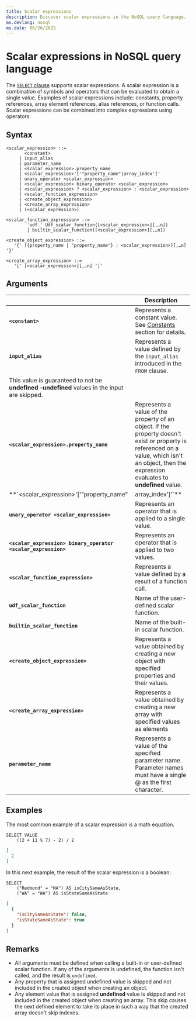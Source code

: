 ```yaml
---
title: Scalar expressions
description: Discover scalar expressions in the NoSQL query language.
ms.devlang: nosql
ms.date: 06/26/2025
---
```


# Scalar expressions in NoSQL query language

The [`SELECT` clause](select.md) supports scalar expressions. A scalar expression is a combination of symbols and operators that can be evaluated to obtain a single value. Examples of scalar expressions include: constants, property references, array element references, alias references, or function calls. Scalar expressions can be combined into complex expressions using operators.

## Syntax
  
```nosql  
<scalar_expression> ::=  
       <constant>
     | input_alias
     | parameter_name  
     | <scalar_expression>.property_name  
     | <scalar_expression>'['"property_name"|array_index']'  
     | unary_operator <scalar_expression>  
     | <scalar_expression> binary_operator <scalar_expression>    
     | <scalar_expression> ? <scalar_expression> : <scalar_expression>  
     | <scalar_function_expression>  
     | <create_object_expression>
     | <create_array_expression>  
     | (<scalar_expression>)
  
<scalar_function_expression> ::=  
        'udf.' Udf_scalar_function([<scalar_expression>][,…n])  
        | builtin_scalar_function([<scalar_expression>][,…n])  
  
<create_object_expression> ::=  
   '{' [{property_name | "property_name"} : <scalar_expression>][,…n] '}'  
  
<create_array_expression> ::=  
   '[' [<scalar_expression>][,…n] ']'
```

## Arguments
  
| | Description |
| --- | --- |
| **`<constant>`** | Represents a constant value. See [Constants](constants.md) section for details. |
| **`input_alias`** | Represents a value defined by the `input_alias` introduced in the `FROM` clause. |
  This value is guaranteed to not be **undefined** –**undefined** values in the input are skipped. |
| **`<scalar_expression>.property_name`** | Represents a value of the property of an object. If the property doesn't exist or property is referenced on a value, which isn't an object, then the expression evaluates to **undefined** value. |
| **`<scalar_expression>'['"property_name"|array_index']'`** | Represents a value of the property with name `property_name` or array element with index `array_index` of an array. If the property/array index doesn't exist or the property/array index is referenced on a value that isn't an object/array, then the expression evaluates to undefined value. |
| **`unary_operator <scalar_expression>`** | Represents an operator that is applied to a single value.
| **`<scalar_expression> binary_operator <scalar_expression>`** | Represents an operator that is applied to two values.
| **`<scalar_function_expression>`** | Represents a value defined by a result of a function call. |
| **`udf_scalar_function`** | Name of the user-defined scalar function. |
| **`builtin_scalar_function`** | Name of the built-in scalar function. |
| **`<create_object_expression>`** | Represents a value obtained by creating a new object with specified properties and their values. |
| **`<create_array_expression>`** | Represents a value obtained by creating a new array with specified values as elements |
| **`parameter_name`** | Represents a value of the specified parameter name. Parameter names must have a single \@ as the first character. |

## Examples

The most common example of a scalar expression is a math equation.

```nosql
SELECT VALUE
    ((2 + 11 % 7) - 2) / 2
```

```json
[
  2
]
```

In this next example, the result of the scalar expression is a boolean:

```nosql
SELECT
    ("Redmond" = "WA") AS isCitySameAsState,
    ("WA" = "WA") AS isStateSameAsState
```

```json
[
  {
    "isCitySameAsState": false,
    "isStateSameAsState": true
  }
]
```

## Remarks

- All arguments must be defined when calling a built-in or user-defined scalar function. If any of the arguments is undefined, the function isn't called, and the result is `undefined`.  
- Any property that is assigned undefined value is skipped and not included in the created object when creating an object.  
- Any element value that is assigned **undefined** value is skipped and not included in the created object when creating an array. This skip causes the next defined element to take its place in such a way that the created array doesn't skip indexes.  

